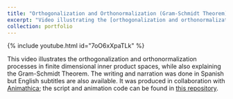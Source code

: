 ```yaml
---
title: "Orthogonalization and Orthonormalization (Gram-Schmidt Theorem)"
excerpt: "Video illustrating the [orthogonalization and orthonormalization](https://www.youtube.com/watch?v=7oO6xXpaTLk&list=PL91agCMqt_mdAgHZkxyn-tscoNpu7ZHvl&index=1&ab_channel=Animathica) processes in finite dimensional inner product spaces, and explaining the Gram-Schmidt Theorem."
collection: portfolio
---
```


{% include youtube.html id="7oO6xXpaTLk" %}

This video illustrates the orthogonalization and orthonormalization processes in finite dimensional inner product spaces, while also explaining the Gram-Schmidt Theorem. The writing and narration was done in Spanish but English subtitles are also available. It was produced in collaboration with [Animathica](https://www.youtube.com/channel/UCzkyH2bxpesubzc87VxqDiA); the script and animation code can be found in [this repository](https://github.com/animathica/alganim).
